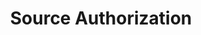 ---
content-type: "stitch-js-function"
key: "source-authorization-function"
order: 2


title: "Source Authorization"
definition: "authorizeSource(options)"
description: "{{ js.authorize-a-source.description }}"


options:
  - name: "id"
    required: true
    description: "The unique identifier for the source."

  - name: "ephemeral_token"
    required: false
    description: "{{ connect.common.attributes.ephemeral-token-js | flatify }}"

  - name: "default_streams"
    required: false
    description: "{{ connect.common.attributes.default-streams | flatify }}"

examples:
  - title: "Authorize source"
    description: "Authorizing a source."
    code: |
      Stitch.authorizeSource({
          "id": 123,
          "ephemeral_token": "<EPHEMERAL_TOKEN>"
      }).then((result) => {
          console.log(`Integration created, type=${result.type}, id=${result.id}`);
      }).catch((error) => {
          console.log("Integration not created.", error);
      });
---
